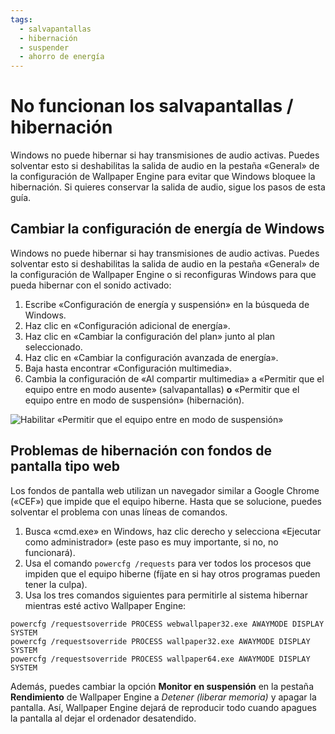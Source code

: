 ```yaml
---
tags:
  - salvapantallas
  - hibernación
  - suspender
  - ahorro de energía
---
```


# No funcionan los salvapantallas / hibernación

Windows no puede hibernar si hay transmisiones de audio activas. Puedes solventar esto si deshabilitas la salida de audio en la pestaña «General» de la configuración de Wallpaper Engine para evitar que Windows bloquee la hibernación. Si quieres conservar la salida de audio, sigue los pasos de esta guía.

## Cambiar la configuración de energía de Windows

Windows no puede hibernar si hay transmisiones de audio activas. Puedes solventar esto si deshabilitas la salida de audio en la pestaña «General» de la configuración de Wallpaper Engine o si reconfiguras Windows para que pueda hibernar con el sonido activado:

1. Escribe «Configuración de energía y suspensión» en la búsqueda de Windows.
2. Haz clic en «Configuración adicional de energía».
3. Haz clic en «Cambiar la configuración del plan» junto al plan seleccionado.
4. Haz clic en «Cambiar la configuración avanzada de energía».
5. Baja hasta encontrar «Configuración multimedia».
6. Cambia la configuración de «Al compartir multimedia» a «Permitir que el equipo entre en modo ausente» (salvapantallas) **o** «Permitir que el equipo entre en modo de suspensión» (hibernación).

![Habilitar «Permitir que el equipo entre en modo de suspensión»](./power.gif)

## Problemas de hibernación con fondos de pantalla tipo web

Los fondos de pantalla web utilizan un navegador similar a Google Chrome («CEF») que impide que el equipo hiberne. Hasta que se solucione, puedes solventar el problema con unas líneas de comandos.

1. Busca «cmd.exe» en Windows, haz clic derecho y selecciona «Ejecutar como administrador» (este paso es muy importante, si no, no funcionará).
2. Usa el comando `powercfg /requests` para ver todos los procesos que impiden que el equipo hiberne (fíjate en si hay otros programas pueden tener la culpa).
3. Usa los tres comandos siguientes para permitirle al sistema hibernar mientras esté activo Wallpaper Engine:

```
powercfg /requestsoverride PROCESS webwallpaper32.exe AWAYMODE DISPLAY SYSTEM
powercfg /requestsoverride PROCESS wallpaper32.exe AWAYMODE DISPLAY SYSTEM
powercfg /requestsoverride PROCESS wallpaper64.exe AWAYMODE DISPLAY SYSTEM
```

Además, puedes cambiar la opción **Monitor en suspensión** en la pestaña **Rendimiento** de Wallpaper Engine a *Detener (liberar memoria)* y apagar la pantalla. Así, Wallpaper Engine dejará de reproducir todo cuando apagues la pantalla al dejar el ordenador desatendido.